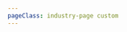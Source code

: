 ```yaml
---
pageClass: industry-page custom
---
```


  <industry-hero-section
    :title="'Banks &  Microfinance Institutions'"
    :description="'Microfinance is a banking service provided to unemployed or low-income individuals or groups who otherwise would have no other access to financial services.'"
    :imageSrc="'/images/industry-hero.jpg'"
    :imageAlt="'image alt'" 
    />

  <use-cases-banks-microfinance-institutions-with-tabs :defaultTab="1"/>

  <succeed-use-case-section
  :cards="[
    {
      image: '/images/succeed-use-case.jpg',
      title: 'Succeed case study',
      description: 'Dictumst habitasse ultrices elementum, consequat ultrices purus volutpat. Posuere amet amet, cum justo bibendum morbi. Auctor interdum morbi non platea justo, et neque.',
      caseList: [
        {
          bulletColor: '#00568F',
          text: 'Increased conversion',
        },
        {
          bulletColor: '#FF6600',
          text: 'Important point',
        },
        {
          bulletColor: '#00A182',
          text: 'Reduced errors',
        },
        {
          bulletColor: '#FCBB2C',
          text: 'Important point',
        },
      ]
    },
  ]"
  />

  <testimonials-slider
  :slides="[
        {
          image: '/images/slide-item-1.jpg',
          description: 'Quisque bibendum elit purus ultricies. Nam imperdiet praesent cursus congue euismod volutpat.\n' +
          'Scelerisque hendrerit sagittis, sit aliquet id sodales dictum pellentesque quis. Lobortis ultrices\n' +
          'ultrices integer urna, pharetra.',
          author: 'John Smith',
          position: 'Developer at Porto',
        },
    ]"
  />

  <get-started
  :sectionTitle="'Ready to explore?'"
  :sectionDescription="'Find our latest API documentation.'"
  :accentLink="{text: 'Start developing', link: '/examples'}"
  />